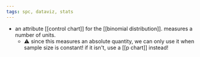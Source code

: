```yaml
---
tags: spc, dataviz, stats
---
```


- an attribute [[control chart]] for the [[binomial distribution]]. measures a number of units.
	- ⚠️ since this measures an absolute quantity, we can only use it when sample size is constant! if it isn't, use a [[p chart]] instead!